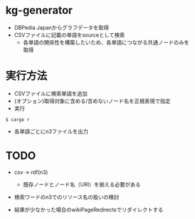 # kg-generator
- DBPedia Japanからグラフデータを取得
- CSVファイルに記載の単語をsourceとして検索
	- 各単語の関係性を構築したいため、各単語につながる共通ノードのみを取得

# 実行方法
- CSVファイルに検索単語を追加
- (オプション)取得対象に含める/含めないノード名を正規表現で指定
- 実行
```
$ cargo r
```
- 各単語ごとにn3ファイルを出力

# TODO
- csv -> rdf(n3)
	- 既存ノードとノード名（URI）を揃える必要がある

- 検索ワードのn3でのリソース名の扱いの検討
- 結果が少なかった場合のwikiPageRedirectsでリダイレクトする
